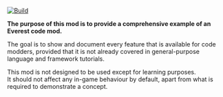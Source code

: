 [![Build](https://github.com/EverestAPI/ExampleMod/actions/workflows/autobuild.yml/badge.svg)](https://github.com/EverestAPI/ExampleMod/actions/workflows/autobuild.yml)

__The purpose of this mod is to provide a comprehensive example of an Everest code mod.__

The goal is to show and document every feature that is available for code modders, provided that it is not already covered in general-purpose language and framework tutorials.

This mod is not designed to be used except for learning purposes.  
It should not affect any in-game behaviour by default, apart from what is required to demonstrate a concept.